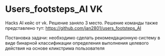 # Users_footsteps_AI VK
Hacks AI кейс от vk. Решение заняло 3 место. 
Решение команды также представлено тут: https://github.com/jan2801/users_footsteps_AI

Постановка задачи: необходимо сделать рекомендационную систему в виде бинарной классификации определения выполнения целевого действия на основе кликстрима пользователя
